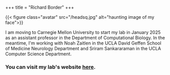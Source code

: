 +++
title = "Richard Border"
+++

{{< figure class="avatar" src="/headsq.jpg" alt="haunting image of my face">}}

I am moving to Carnegie Mellon University to start my lab in January 2025 as an assistant professor in the Department of Computational Biology. In the meantime, I'm working with Noah Zaitlen in the UCLA David Geffen School of Medicine Neurology Department and Sriram Sankararaman in the UCLA Computer Science Department.

### You can visit my lab's website [here](https://www.borderlab.org).
